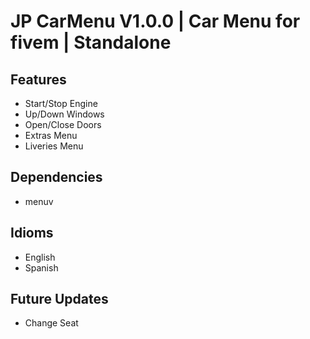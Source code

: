# JP CarMenu V1.0.0 | Car Menu for fivem | Standalone

## Features
- Start/Stop Engine
- Up/Down Windows
- Open/Close Doors
- Extras Menu
- Liveries Menu

## Dependencies
- menuv

## Idioms
- English
- Spanish

## Future Updates
- Change Seat